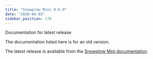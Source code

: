 ```yaml
---
title: "Snowplow Mini 0.6.0"
date: "2020-04-03"
sidebar_position: 170
---
```


Documentation for latest release

The documentation listed here is for an old version.

The latest release is available from the [Snowplow Mini documentation](/docs/pipeline-components-and-applications/snowplow-mini/).
